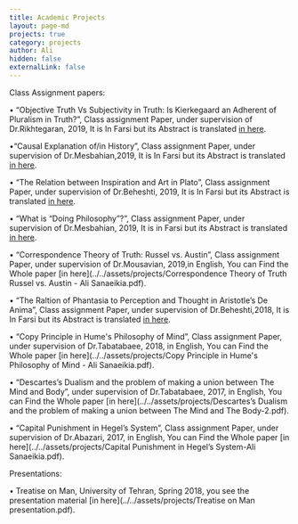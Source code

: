 ```yaml
---
title: Academic Projects
layout: page-md
projects: true
category: projects
author: Ali
hidden: false
externalLink: false
---
```


Class Assignment papers:

•	“Objective Truth Vs Subjectivity in Truth: Is Kierkegaard an Adherent of Pluralism in Truth?”, Class assignment Paper, under supervision of Dr.Rikhtegaran, 2019, It is In Farsi but its Abstract is translated [in here](../../assets/projects/cv.pdf).

•“Causal Explanation of/in History”, Class assignment Paper, under supervision of Dr.Mesbahian,2019, It is In Farsi but its Abstract is translated [in here](../../assets/projects/causation.pdf).

•	“The Relation between Inspiration and Art in Plato”, Class assignment Paper, under supervision of Dr.Beheshti, 2019, It is In Farsi but its Abstract is translated [in here](../../assets/files/cv.pdf).

•	“What is “Doing Philosophy”?”, Class assignment Paper, under supervision of Dr.Mesbahian, 2019, It is in Farsi but its Abstract is translated [in here](../../assets/files/cv.pdf).

•	“Correspondence Theory of Truth: Russel vs. Austin”, Class assignment Paper, under supervision of Dr.Mousavian, 2019,in English, You can Find the Whole paper [in here](../../assets/projects/Correspondence Theory of Truth Russel vs. Austin - Ali Sanaeikia.pdf).

•	“The Raltion of Phantasia to Perception and Thought in Aristotle’s De Anima”, Class assignment Paper, under supervision of Dr.Beheshti,2018, It is In Farsi but its Abstract is translated [in here](../../assets/files/cv.pdf).

•	“Copy Principle in Hume's Philosophy of Mind”, Class assignment Paper, under supervision of Dr.Tabatabaee, 2018, in English, You can Find the Whole paper [in here](../../assets/projects/Copy Principle in Hume's Philosophy of Mind - Ali Sanaeikia.pdf).

•	“Descartes’s Dualism and the problem of making a union between The Mind and Body”, under supervision of Dr.Tabatabaee, 2017, in English, You can Find the Whole paper [in here](../../assets/projects/Descartes’s Dualism and the problem of making a union between The Mind and The Body-2.pdf).

•	“Capital Punishment in Hegel’s System”, Class assignment Paper, under supervision of Dr.Abazari, 2017, in English, You can Find the Whole paper [in here](../../assets/projects/Capital Punishment in Hegel’s System-Ali Sanaeikia.pdf).




Presentations:

•	Treatise on Man, University of Tehran, Spring 2018, you see the presentation material [in here](../../assets/projects/Treatise on Man presentation.pdf).

